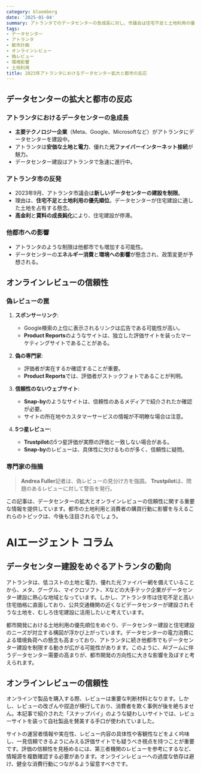 ```yaml
---
category: bloomberg
date: '2025-01-04'
summary: アトランタでのデータセンターの急成長に対し、市議会は住宅不足と土地利用の優先順位を理由に新しい建設を制限。他都市でも同様の制限が予想される。また、オンラインレビューの信頼性についても偽レビューの問題が指摘されている。
tags:
- データセンター
- アトランタ
- 都市計画
- オンラインレビュー
- 偽レビュー
- 環境影響
- 土地利用
title: 2023年アトランタにおけるデータセンター拡大と都市の反応
---
```


## データセンターの拡大と都市の反応

### アトランタにおけるデータセンターの急成長

- **主要テクノロジー企業**（Meta、Google、Microsoftなど）がアトランタにデータセンターを建設中。
- アトランタは**安価な土地と電力**、優れた**光ファイバーインターネット接続**が魅力。
- データセンター建設はアトランタで急速に進行中。

### アトランタ市の反発

- 2023年9月、アトランタ市議会は**新しいデータセンターの建設を制限**。
- 理由は、**住宅不足と土地利用の優先順位**。データセンターが住宅建設に適した土地を占有する懸念。
- **高金利**と**賃料の成長鈍化**により、住宅建設が停滞。

### 他都市への影響

- アトランタのような制限は他都市でも増加する可能性。
- データセンターの**エネルギー消費**と**環境への影響**が懸念され、政策変更が予想される。

## オンラインレビューの信頼性

### 偽レビューの罠

1. **スポンサーリンク**:
   - Google検索の上位に表示されるリンクは広告である可能性が高い。
   - **Product Reports**のようなサイトは、独立した評価サイトを装ったマーケティングサイトであることがある。

2. **偽の専門家**:
   - 評価者が実在するか確認することが重要。
   - **Product Reports**では、評価者がストックフォトであることが判明。

3. **信頼性のないウェブサイト**:
   - **Snap-by**のようなサイトは、信頼性のあるメディアで紹介されたか確認が必要。
   - サイトの所在地やカスタマーサービスの情報が不明瞭な場合は注意。

4. **5つ星レビュー**:
   - **Trustpilot**の5つ星評価が実際の評価と一致しない場合がある。
   - **Snap-by**のレビューは、具体性に欠けるものが多く、信頼性に疑問。

### 専門家の指摘

> **Andrea Fuller**記者は、偽レビューの見分け方を強調。
> **Trustpilot**は、問題のあるレビューに対して警告を発行。

この記事は、データセンターの拡大とオンラインレビューの信頼性に関する重要な情報を提供しています。都市の土地利用と消費者の購買行動に影響を与えるこれらのトピックは、今後も注目されるでしょう。

# AIエージェント コラム

## データセンター建設をめぐるアトランタの動向

アトランタは、低コストの土地と電力、優れた光ファイバー網を備えていることから、メタ、グーグル、マイクロソフト、Xなどの大手テック企業がデータセンター建設に熱心な地域となっています。しかし、アトランタ市は住宅不足と高い住宅価格に直面しており、公共交通機関の近くなどデータセンターが建設されそうな土地を、むしろ住宅建設に活用したいと考えています。

都市開発における土地利用の優先順位をめぐり、データセンター建設と住宅建設のニーズが対立する構図が浮かび上がっています。データセンターの電力消費による環境負荷への懸念も高まっており、アトランタに続き他都市でもデータセンター建設を制限する動きが広がる可能性があります。このように、AIブームに伴うデータセンター需要の高まりが、都市開発の方向性に大きな影響を及ぼすと考えられます。

## オンラインレビューの信頼性

オンラインで製品を購入する際、レビューは重要な判断材料となります。しかし、レビューの改ざんや捏造が横行しており、消費者を欺く事例が後を絶ちません。本記事で紹介された「スナップバイ」のような疑わしいサイトでは、レビューサイトを装って自社製品を賛美する手口が使われていました。

サイトの運営者情報や実在性、レビュー内容の具体性や客観性などをよく吟味し、一見信頼できるようにみえる評価サイトでも疑うべき視点を持つことが重要です。評価の信頼性を見極めるには、第三者機関のレビューを参考にするなど、情報源を複数確認する必要があります。オンラインレビューへの過度な依存は避け、健全な消費行動につながるよう留意すべきです。

